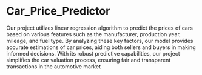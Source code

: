 # Car_Price_Predictor
Our project utilizes linear regression algorithm to predict the prices of cars based on various features such as the manufacturer, production year, mileage, and fuel type. 
By analyzing these key factors, our model provides accurate estimations of car prices, aiding both sellers and buyers in making informed decisions. 
With its robust predictive capabilities, our project simplifies the car valuation process, ensuring fair and transparent transactions in the automotive market
